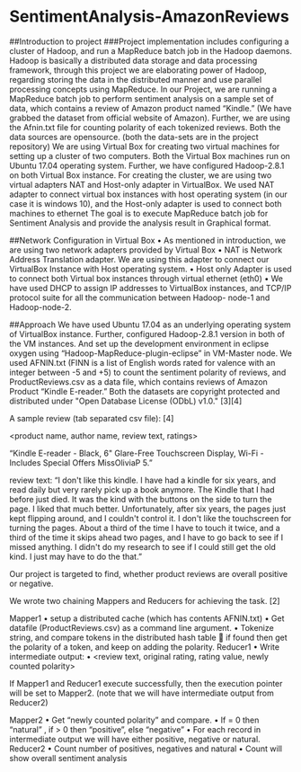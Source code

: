 # SentimentAnalysis-AmazonReviews

##Introduction to project
###Project implementation includes configuring a cluster of Hadoop, and run a MapReduce batch job in the Hadoop daemons. Hadoop is basically a distributed data storage and data processing framework, through this project we are elaborating power of Hadoop, regarding storing the data in the distributed manner and use parallel processing concepts using MapReduce.
In our Project, we are running a MapReduce batch job to perform sentiment analysis on a sample set of data, which contains a review of Amazon product named “Kindle.” (We have grabbed the dataset from official website of Amazon). Further, we are using the Afnin.txt file for counting polarity of each tokenized reviews. Both the data sources are opensource. (both the data-sets are in the project repository)
We are using Virtual Box for creating two virtual machines for setting up a cluster of two computers. Both the Virtual Box machines run on Ubuntu 17.04 operating system. Further, we have configured Hadoop-2.8.1 on both Virtual Box instance. For creating the cluster, we are using two virtual adapters NAT and Host-only adapter in VirtualBox. We used NAT adapter to connect virtual box instances with host operating system (in our case it is windows 10), and the Host-only adapter is used to connect both machines to ethernet
The goal is to execute MapReduce batch job for Sentiment Analysis and provide the analysis result in Graphical format.

##Network Configuration in Virtual Box
•	As mentioned in introduction, we are using two network adapters provided by Virtual Box
•	NAT is Network Address Translation adapter. We are using this adapter to connect our VirtualBox Instance with Host operating system.
•	Host only Adapter is used to connect both Virtual box instances through virtual ethernet (eth0)
•	We have used DHCP to assign IP addresses to VirtualBox instances, and TCP/IP protocol suite for all the communication between Hadoop-    node-1 and Hadoop-node-2.

##Approach
We have used Ubuntu 17.04 as an underlying operating system of VirtualBox instance. Further, configured Hadoop-2.8.1 version in both of the VM instances. And set up the development environment in eclipse oxygen using “Hadoop-MapReduce-plugin-eclipse” in VM-Master node. We used AFNIN.txt (FINN is a list of English words rated for valence with an integer between -5 and +5) to count the sentiment polarity of reviews, and ProductReviews.csv as a data file, which contains reviews of  Amazon Product “Kindle E-reader.” Both the datasets are copyright protected and distributed under "Open Database License (ODbL) v1.0." [3][4]

A sample review (tab separated csv file): [4]

<product name, author name, review text, ratings>

“Kindle E-reader - Black, 6" Glare-Free Touchscreen Display, Wi-Fi -  Includes Special Offers MissOliviaP  <Review Text> 5.” 

review text:
 “I don't like this kindle.  I have had a kindle for six years,  and read daily but very rarely pick up a book anymore.  The Kindle that I had before just died.  It was the kind with the buttons on the side to turn the page.  I liked that much better.  Unfortunately, after six years,  the pages just kept flipping around, and I couldn't control it.  I don't like the touchscreen for turning the pages.  About a third of the time I have to touch it twice,  and a third of the time it skips ahead two pages, and I have to go back to see if I missed anything.  I didn't do my research to see if I could still get the old kind.  I just may have to do the that.”

Our project is targeted to find, whether product reviews are overall positive or negative.


We wrote two chaining Mappers and Reducers for achieving the task. [2]

Mapper1 
•	setup a distributed cache (which has contents AFNIN.txt) 
•	Get datafile (ProductReviews.csv) as a command line argument. 
•	Tokenize <reviews> string, and compare tokens in the distributed hash table  if found then get the polarity of a token, and keep on adding the polarity.
Reducer1
•	Write intermediate output:
•	<review text, original rating, rating value, newly counted polarity>

If Mapper1 and Reducer1 execute successfully, then the execution pointer will be set to Mapper2. (note that we will have intermediate output from Reducer2)

Mapper2
•	Get “newly counted polarity” and compare.
•	If = 0 then “natural” , if > 0 then “positive”, else “negative”
•	For each record in intermediate output we will have either positive, negative or natural.
Reducer2
•	Count number of positives, negatives and natural
•	Count will show overall sentiment analysis








